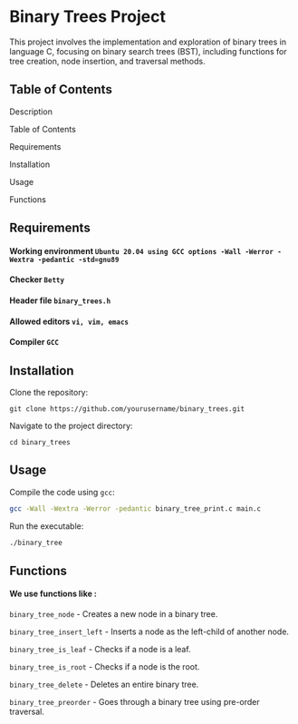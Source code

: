 
# Binary Trees Project

This project involves the implementation and exploration of binary trees in language C, focusing on binary search trees (BST), including functions for tree creation, node insertion, and traversal methods.


## Table of Contents

Description

Table of Contents

Requirements

Installation

Usage

Functions
## Requirements
#### Working environment `Ubuntu 20.04 using GCC options -Wall -Werror -Wextra -pedantic -std=gnu89`

#### Checker `Betty`

#### Header file `binary_trees.h`

#### Allowed editors `vi, vim, emacs`

#### Compiler `GCC`

## Installation
Clone the repository:
 
```git clone https://github.com/yourusername/binary_trees.git```

Navigate to the project directory:

```cd binary_trees```

## Usage

Compile the code using `gcc`:

```bash
gcc -Wall -Wextra -Werror -pedantic binary_tree_print.c main.c
```

Run the executable:
```bash
./binary_tree
```
## Functions

#### We use functions like :

`binary_tree_node` - Creates a new node in a binary tree.

`binary_tree_insert_left` - Inserts a node as the left-child of another node.

`binary_tree_is_leaf` - Checks if a node is a leaf.

`binary_tree_is_root` - Checks if a node is the root.

`binary_tree_delete` - Deletes an entire binary tree.

`binary_tree_preorder` - Goes through a binary tree using pre-order traversal.